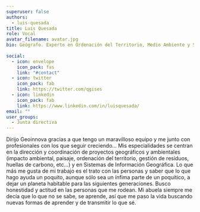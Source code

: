 ```yaml
---
superuser: false
authors:
  - luis-quesada 
title: Luis Quesada
role: Vocal
avatar_filename: avatar.jpg
bio: Geógrafo. Experto en Ordenación del Territorio, Medio Ambiente y Sistemas de Información Geográfica. 
 
social:
  - icon: envelope
    icon_pack: fas
    link: "#contact"
  - icon: twitter
    icon_pack: fab
    link: https://twitter.com/qgises
  - icon: linkedin 
    icon_pack: fab
    link: https://www.linkedin.com/in/luisquesada/ 
email: ""
user_groups:
  - Junta directiva
---
```


Dirijo Geoinnova gracias a que tengo un maravilloso equipo y me junto con profesionales con los que seguir creciendo... Mis especialidades se centran en la dirección y coordinación de proyectos geográficos y ambientales (impacto ambiental, paisaje, ordenación del territorio, gestión de residuos, huellas de carbono, etc...) y en Sistemas de Información Geográfica. Lo que más me gusta de mi trabajo es el trato con las personas y saber que lo que hago ayuda un poquito, aunque sólo sea un ínfima parte de un poquitico, a dejar un planeta habitable para las siguientes generaciones. Busco honestidad y actitud en las personas que me rodean. Mi abuela siempre me decía que lo que no se sabe, se aprende, así que me paso la vida buscando nuevas formas de aprender y de transmitir lo que sé.
